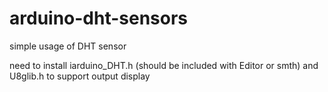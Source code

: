 # arduino-dht-sensors
simple usage of DHT sensor

need to install iarduino_DHT.h (should be included with Editor or smth) and U8glib.h to support output display
